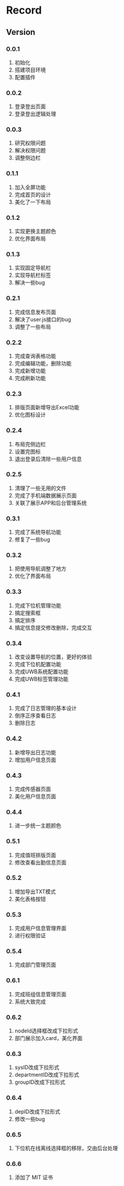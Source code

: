 # Record 

## Version

### 0.0.1

1. 初始化
2. 搭建项目环境
3. 配置插件

### 0.0.2

1. 登录登出页面
2. 登录登出逻辑处理

### 0.0.3

1. 研究权限问题
2. 解决权限问题
3. 调整侧边栏

### 0.1.1

1. 加入全屏功能
2. 完成首页的设计
3. 美化了一下布局

### 0.1.2

1. 实现更换主题颜色
2. 优化界面布局

### 0.1.3

1. 实现固定导航栏
2. 实现导航栏标签
3. 解决一些bug

### 0.2.1

1. 完成信息发布页面
2. 解决了user.js接口的bug
3. 调整了一些布局

### 0.2.2

1. 完成查询表格功能
2. 完成编辑功能，删除功能
3. 完成新增功能
4. 完成刷新功能

### 0.2.3

1. 排版页面新增导出Excel功能
2. 优化图标设计

### 0.2.4

1. 布局完侧边栏
2. 设置完图标
3. 退出登录后清除一些用户信息

### 0.2.5

1. 清理了一些无用的文件
2. 完成了手机端数据展示页面
3. 关联了展示APP和后台管理系统

### 0.3.1

1. 完成了系统导航功能
2. 修复了一些bug

### 0.3.2

1. 把使用导航调整了地方
2. 优化了界面布局

### 0.3.3

1. 完成下位机管理功能
2. 搞定搜索框
3. 搞定排序
4. 搞定信息提交修改删除，完成交互

### 0.3.4

1. 改变设置导航的位置，更好的体验
2. 完成下位机配置功能
3. 完成UWB系统配置功能
4. 完成UWB标签管理功能

### 0.4.1

1. 完成了日志管理的基本设计
2. 倒序正序查看日志
3. 删除日志

### 0.4.2

1. 新增导出日志功能
2. 增加用户信息页面

### 0.4.3

1. 完成传感器页面
2. 美化用户信息页面

### 0.4.4

1. 进一步统一主题颜色

### 0.5.1

1. 完成值班排版页面
2. 修改查看出勤信息页面

### 0.5.2

1. 增加导出TXT模式
2. 美化表格按钮

### 0.5.3

1. 完成用户信息管理界面
2. 进行权限验证

### 0.5.4

1. 完成部门管理页面

### 0.6.1

1. 完成班组信息管理页面
2. 系统大致完成

### 0.6.2

1. nodeId选择框改成下拉形式
2. 部门展示加入card，美化界面

### 0.6.3

1. sysID改成下拉形式
2. departmentID改成下拉形式
3. groupID改成下拉形式

### 0.6.4

1. depID改成下拉形式
2. 修改一些bug

### 0.6.5

1. 下位机在线离线选择框的移除，交由后台处理

### 0.6.6

1. 添加了 MIT 证书
